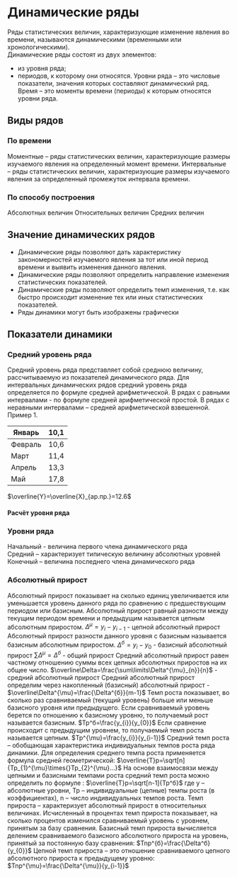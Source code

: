 # Динамические ряды
Ряды статистических величин, характеризующие изменение явления во времени, называются динамическими (временными или хронологическими).  
Динамические ряды состоят из двух элементов:
- из уровня ряда;
- периодов, к которому они относятся.
Уровни ряда – это числовые показатели, значения которых составляют динамический ряд.  
Время – это моменты времени (периоды) к которым относятся уровни ряда.  
## Виды рядов
### По времени
Моментные – ряды статистических величин, характеризующие размеры изучаемого явления на определенный момент времени.
Интервальные – ряды статистических величин, характеризующие размеры изучаемого явления за определенный промежуток интервала времени.
### По способу построения
Абсолютных величин
Относительных величин
Средних величин
## Значение динамических рядов
- Динамические ряды позволяют дать характеристику закономерностей изучаемого явления за тот или иной период времени и выявить изменения данного явления.
- Динамические ряды позволяют определить направление изменения статистических показателей.
- Динамические ряды позволяют определить темп изменения, т.е. как быстро происходит изменение тех или иных статистических показателей.
- Ряды динамики могут быть изображены графически
## Показатели динамики
### Средний уровень ряда
Средний уровень ряда представляет собой среднюю величину, рассчитываемую из показателей динамического ряда.
Для интервальных динамических рядов средний уровень ряда определяется по формуле средней арифметической. 
В рядах с равными интервалами  - по формуле средней арифметической простой.
В рядах с неравными интервалами – средней арифметической взвешенной. 
Пример 1. 

| Январь  | 10,1 |
| ------- | ---- |
| Февраль | 10,6 |
| Март    | 11,4 |
| Апрель  | 13,3 |
| Май     | 17,8 |

$\overline{Y}=\overline{X}_{ар.пр.}=12.6$
#### Расчёт уровня ряда
### Уровни ряда
Начальный - величина первого члена динамического ряда  
Средний – характеризует типическую величину абсолютных уровней  
Конечный – величина последнего члена динамического ряда  
### Абсолютный прирост
Абсолютный прирост показывает на сколько единиц увеличивается или уменьшается уровень данного ряда по сравнению с предшествующим периодом или базисным.
Абсолютный прирост равный разности между текущим периодом времени и предыдущим называется цепным абсолютным приростом. 
$\Delta^\mu{}=y_{i}-y_{i-1}$  - цепной абсолютный прирост
Абсолютный прирост разности данного уровня с базисным называется базисным абсолютным приростом.
$\Delta^б=y_{i}-y_{0}$ - базисный абсолютный прирост
$\sum\limits\Delta^\mu=\Delta^{б}$ - общий прирост
Средний абсолютный прирост равен частному отношению суммы всех цепных абсолютных приростов на их общее число.
$\overline\Delta=\frac{\sum\limits\Delta^{\mu}_{n}}{n}$ - средний абсолютный прирост
Средний абсолютный прирост определим через накопленный (базисный) абсолютный прирост - $\overline\Delta^{\mu}=\frac{\Delta^{б}}{m-1}$ 
Темп роста показывает, во сколько раз сравниваемый (текущий уровень) больше или меньше базисного уровня или предыдущего.
Если сравниваемый уровень берется по отношению к базисному уровню, то получаемый рост называется базисным. 
$Тр^б=\frac{y_{i}}{y_{0}}$
Если сравнение происходит с предыдущим уровнем, то получаемый темп роста называется цепным.
$Тр^{\mu}=\frac{y_{i}}{y_{i-1}}$
Средний темп роста – обобщающая характеристика индивидуальных темпов роста ряда динамики. 
 Для определения среднего темпа роста применяется формула средней геометрической:
$\overline{T}p=\sqrt[n]{Tp_{1}^{\mu}\times{}Tp_{2}^{\mu}...}$
На основе взаимосвязи между цепными и базисными темпами роста средний темп роста можно определить по формуле :
$\overline{T}p=\sqrt[n-1]{Tp^б}$
где у – абсолютные уровни,
Тр – индивидуальные (цепные) темпы роста (в коэффициентах),
n – число индивидуальных темпов роста.
Темп прироста – характеризует абсолютный прирост в относительных величинах. Исчисленный в процентах темп прироста показывает, на сколько процентов изменился сравниваемый уровень с уровнем, принятым за базу сравнения.
Базисный темп прироста вычисляется делением сравниваемого базисного абсолютного прироста на уровень, принятый за постоянную базу сравнения:
$Tnp^{б}=\frac{\Delta^б}{y_{0}}$
Цепной темп прироста – это отношение сравниваемого цепного абсолютного прироста к предыдущему уровню:
$Tnp^{\mu}=\frac{\Delta^{\mu}}{y_{i-1}}$
